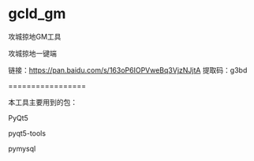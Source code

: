 # gcld_gm
攻城掠地GM工具

攻城掠地一键端

链接：https://pan.baidu.com/s/163oP6IOPVweBq3VjzNJjtA 提取码：g3bd

=================

本工具主要用到的包：

PyQt5

pyqt5-tools

pymysql

